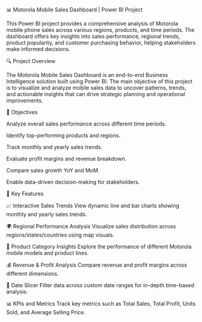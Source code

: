 📊 Motorola Mobile Sales Dashboard | Power BI Project

This Power BI project provides a comprehensive analysis of Motorola mobile phone sales across various regions, products, and time periods. The dashboard offers key insights into sales performance, regional trends, product popularity, and customer purchasing behavior, helping stakeholders make informed decisions.

🔍 Project Overview

The Motorola Mobile Sales Dashboard is an end-to-end Business Intelligence solution built using Power BI. The main objective of this project is to visualize and analyze mobile sales data to uncover patterns, trends, and actionable insights that can drive strategic planning and operational improvements.

🎯 Objectives

Analyze overall sales performance across different time periods.

Identify top-performing products and regions.

Track monthly and yearly sales trends.

Evaluate profit margins and revenue breakdown.

Compare sales growth YoY and MoM.

Enable data-driven decision-making for stakeholders.

🧩 Key Features

📈 Interactive Sales Trends
View dynamic line and bar charts showing monthly and yearly sales trends.

🌍 Regional Performance Analysis
Visualize sales distribution across regions/states/countries using map visuals.

📱 Product Category Insights
Explore the performance of different Motorola mobile models and product lines.

💰 Revenue & Profit Analysis
Compare revenue and profit margins across different dimensions.

📅 Date Slicer
Filter data across custom date ranges for in-depth time-based analysis.

📊 KPIs and Metrics
Track key metrics such as Total Sales, Total Profit, Units Sold, and Average Selling Price.
